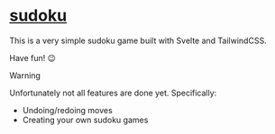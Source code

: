# [sudoku](https://sudoku.jonasgeiler.com)

This is a very simple sudoku game built with Svelte and TailwindCSS.

Have fun! 😉

> [!WARNING]
> Unfortunately not all features are done yet. Specifically:
> - Undoing/redoing moves
> - Creating your own sudoku games

